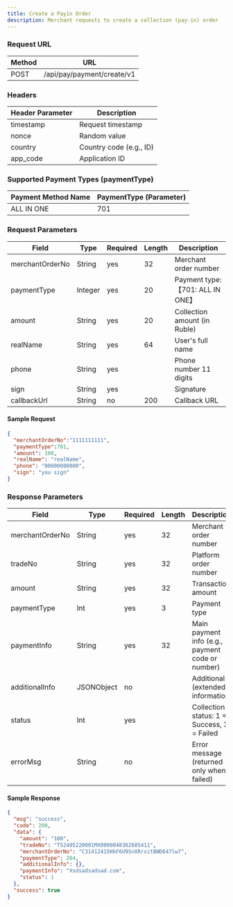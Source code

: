 ```yaml
---
title: Create a Payin Order
description: Merchant requests to create a collection (pay-in) order  
---
```


### Request URL

| Method | URL                        |
|--------|----------------------------|
| POST   | /api/pay/payment/create/v1 |

### Headers

| Header Parameter | Description             |
|------------------|-------------------------|
| timestamp        | Request timestamp       |
| nonce            | Random value            |
| country          | Country code (e.g., ID) |
| app_code         | Application ID           |

### Supported Payment Types (paymentType)

| Payment Method Name | PaymentType (Parameter) |
|---------------------|-------------------------|
|  ALL IN ONE         | 701                     |


### Request Parameters

| Field            | Type    | Required | Length | Description                     |
|------------------|---------|----------|--------|---------------------------------|
| merchantOrderNo  | String  | yes      | 32     | Merchant order number           |
| paymentType      | Integer | yes      | 20     | Payment type: 【701: ALL IN ONE】 |
| amount           | String  | yes      | 20     | Collection amount (in Ruble)    |
| realName         | String  | yes      | 64     | User's full name                |
| phone            | String  | yes      |        | Phone number 11 digits          |
| sign             | String  | yes      |        | Signature                       |
| callbackUrl      | String  | no       | 200    | Callback URL                    |

#### Sample Request

```json
{
  "merchantOrderNo":"1111111111",
  "paymentType":701,
  "amount": 100,
  "realName": "realName",
  "phone": "00000000000",
  "sign": "you sign"
}
```

### Response Parameters

| Field           | Type       | Required | Length | Description                                      |
| --------------- | ---------- | -------- | ------ | ------------------------------------------------ |
| merchantOrderNo | String     | yes      | 32     | Merchant order number                            |
| tradeNo         | String     | yes      | 32     | Platform order number                            |
| amount          | String     | yes      | 32     | Transaction amount                               |
| paymentType     | Int        | yes      | 3      | Payment type                                     |
| paymentInfo     | String     | yes      | 32     | Main payment info (e.g., payment code or number) |
| additionalInfo  | JSONObject | no       |        | Additional (extended) information                |
| status          | Int        | yes      |        | Collection status: 1 = Success, 3 = Failed       |
| errorMsg        | String     | no       |        | Error message (returned only when failed)        |




#### Sample Response

```json
{
  "msg": "success",
  "code": 200,
  "data": {
    "amount": "100",
    "tradeNo": "TS2405220001MX0000048362685411",
    "merchantOrderNo": "C31412415HkF6U9SnXRrxitBWD647lw7",
    "paymentType": 204,
    "additionalInfo": {},
    "paymentInfo": "Xsdsadsadsad.com",
    "status": 1
  },
  "success": true
}

```